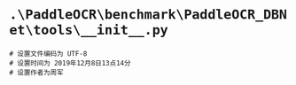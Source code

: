 # `.\PaddleOCR\benchmark\PaddleOCR_DBNet\tools\__init__.py`

```
# 设置文件编码为 UTF-8
# 设置时间为 2019年12月8日13点14分
# 设置作者为周军
```